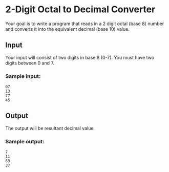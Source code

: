 2-Digit Octal to Decimal Converter 
==================================

Your goal is to write a program that reads in a 2 digit octal (base 8) number and converts it into the equivalent decimal (base 10) value.

Input
-----
Your input will consist of two digits in base 8 (0-7). You must have two digits between 0 and 7. 

### Sample input:
    07
    13
    77
    45

Output
------
The output will be resultant decimal value.

### Sample output:
    7
    11
    63
    37
